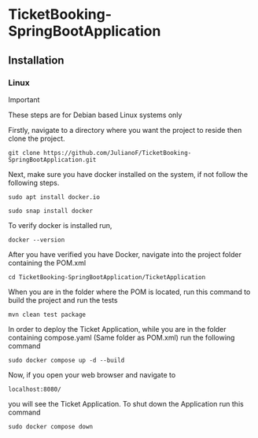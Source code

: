 # TicketBooking-SpringBootApplication
## Installation
### Linux
> [!IMPORTANT]
> These steps are for Debian based Linux systems only

Firstly, navigate to a directory where you want the project to reside then clone the project.
```
git clone https://github.com/JulianoF/TicketBooking-SpringBootApplication.git
```
Next, make sure you have docker installed on the system, if not follow the following steps.
```
sudo apt install docker.io
```
```
sudo snap install docker
```
To verify docker is installed run,
```
docker --version
```
After you have verified you have Docker, navigate into the project folder containing the POM.xml
```
cd TicketBooking-SpringBootApplication/TicketApplication
```
When you are in the folder where the POM is located, run this command to build the project and run the tests
```
mvn clean test package
```
In order to deploy the Ticket Application, while you are in the folder containing compose.yaml (Same folder as POM.xml) run the following command
```
sudo docker compose up -d --build
```
Now, if you open your web browser and navigate to
```
localhost:8080/
```
you will see the Ticket Application.
To shut down the Application run this command
```
sudo docker compose down
```
